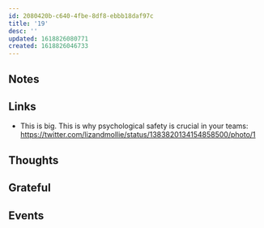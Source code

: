 ```yaml
---
id: 2080420b-c640-4fbe-8df8-ebbb18daf97c
title: '19'
desc: ''
updated: 1618826080771
created: 1618826046733
---
```


## Notes

## Links

- This is big. This is why psychological safety is crucial in your
  teams:
  https://twitter.com/lizandmollie/status/1383820134154858500/photo/1

## Thoughts

## Grateful

## Events
